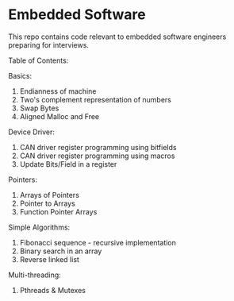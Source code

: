 # Embedded Software
This repo contains code relevant to embedded software engineers preparing for interviews.

Table of Contents:

Basics:
1. Endianness of machine
2. Two's complement representation of numbers
3. Swap Bytes
4. Aligned Malloc and Free

Device Driver:
1. CAN driver register programming using bitfields
2. CAN driver register programming using macros
3. Update Bits/Field in a register

Pointers:
1. Arrays of Pointers
2. Pointer to Arrays
3. Function Pointer Arrays

Simple Algorithms:
1. Fibonacci sequence - recursive implementation
2. Binary search in an array
3. Reverse linked list

Multi-threading:
1. Pthreads & Mutexes
